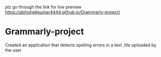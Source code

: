 plz go through the link for live preview https://abhishekkumar4444.github.io/Grammarly-project/

# Grammarly-project
 Created an application that detects spelling errors in a text ,file uploaded by the user
